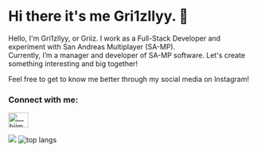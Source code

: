 # Hi there it's me Gri1zllyy. 👋
Hello, I'm Gri1zllyy, or Griiz. I work as a Full-Stack Developer and experiment with San Andreas Multiplayer (SA-MP). <br>
Currently, I’m a manager and developer of SA-MP software. Let's create something interesting and big together!

Feel free to get to know me better through my social media on Instagram!

<h3 align="left">Connect with me:</h3>
<p align="left">
<a href="https://instagram.com/__biimbimm" target="blank"><img align="center" src="https://raw.githubusercontent.com/rahuldkjain/github-profile-readme-generator/master/src/images/icons/Social/instagram.svg" alt="__biimbimm" height="30" width="40" /></a>
</p>

<img src="https://github-readme-stats.vercel.app/api?username=gri1zllyy&theme=dark"/>

<img alt="top langs" src="https://github-readme-stats.vercel.app/api/top-langs/?username=gri1zllyy&layout=compact&theme=dark"/>
